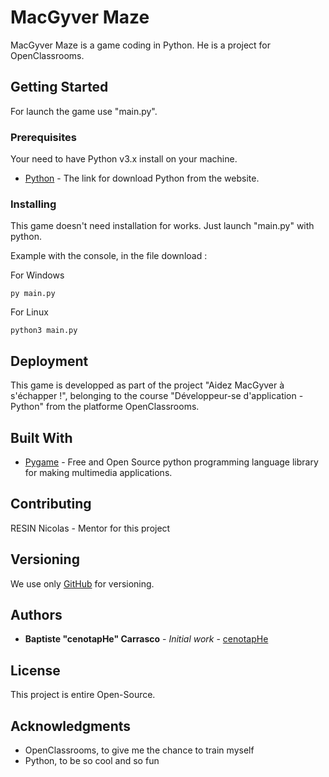 # MacGyver Maze

MacGyver Maze is a game coding in Python.
He is a project for OpenClassrooms.

## Getting Started

For launch the game use "main.py".

### Prerequisites

Your need to have Python v3.x install on your machine.

* [Python](https://www.python.org/downloads/) - The link for download Python from the website.

### Installing

This game doesn't need installation for works. Just launch "main.py" with python.

Example with the console, in the file download :

For Windows

```
py main.py
```

For Linux

```
python3 main.py
```

## Deployment

This game is developped  as part of the project "Aidez MacGyver à s'échapper !", belonging to the course "Développeur-se d'application - Python" from the platforme OpenClassrooms.

## Built With

* [Pygame](https://www.pygame.org/wiki/about) - Free and Open Source python programming language library for making multimedia applications.

## Contributing

RESIN Nicolas - Mentor for this project

## Versioning

We use only [GitHub](https://github.com/cenotapHe/MacGyver-Maze) for versioning.

## Authors

* **Baptiste "cenotapHe" Carrasco** - *Initial work* - [cenotapHe](https://github.com/cenotapHe)

## License

This project is entire Open-Source.

## Acknowledgments

* OpenClassrooms, to give me the chance to train myself
* Python, to be so cool and so fun

